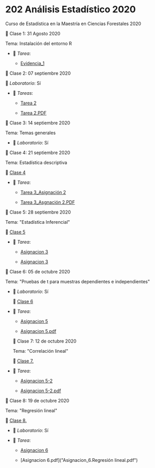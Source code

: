 # 202 Análisis Estadístico 2020
Curso de Estadística en la Maestría en Ciencias Forestales 2020

:paperclip: Clase 1:  31 Agosto 2020

Tema: Instalación del entorno R
- :file_folder: _Tarea_: 

  - [Evidencia_1](Evidencia_1_Instalacion_de_software.pdf)

:paperclip: Clase 2:  07 septiembre 2020
  
  :microscope: _Laboratorio_: Sí
  
- :file_folder: _Tareas_:
 
   - [Tarea 2]("Tarea02_CarolinaHernandezGarcia.r")
 
   - [Tarea 2.PDF](Tarea02_CarolinaHernandezGarcia.pdf) 
 
:paperclip: Clase 3:   14 septiembre 2020

Tema: Temas generales
 
 - :microscope: _Laboratorio_: Sí 


 :paperclip: Clase 4:    21 septiembre 2020
  
  Tema: Estadística descriptiva
  
  :notebook: [Clase 4]("Clase_4.R")

- :file_folder: _Tarea_:
 
   - [Tarea 3_Asignación 2]("Asignacion2_CarolinaHG.R")
   
   - [Tarea 3_Asgnación 2.PDF]("Asignacion2_CarolinaHG.pdf")
  
  
  
:paperclip: Clase 5:  28 septiembre 2020
  
  Tema: "Estadística Inferencial"
  
   :notebook: [Clase 5]("Clase_5_Estadistica_inferencial.R")
   
- :file_folder: _Tarea_:
 
   - [Asignacion 3]("Asignacion_3.R")
   
   - [Asignacion 3]("Asignacion_3.pdf")
  
 :paperclip: Clase 6:  05 de octubre 2020  
 
  Tema: "Pruebas de t para muestras dependientes e independientes"
  
- :microscope: _Laboratorio_: Sí   
  
  
  :notebook: [Clase 6]("Clase_6.R")
  
  
- :file_folder: _Tarea_:
 
   - [Asignacion 5]("Asignacion_5.R") 
   
   - [Asignacion 5.pdf]("Asignacion_5.pdf")
   
   
   
   
   
  :paperclip: Clase 7:  12 de octubre 2020   
  
  
  Tema: "Correlación lineal"
  
  
  :notebook: [Clase 7.]("Clase_7_Correlaciones.R")
  

- :file_folder: _Tarea_:
 
   - [Asignacion 5-2]("Asignacio_5-2.R") 
   
   - [Asignacion 5-2.pdf]("Asignacio_5-2.pdf")  
  
  
  
 :paperclip: Clase 8:  19 de octubre 2020   
  
  
  Tema: "Regresión lineal"
  
  
  :notebook: [Clase 8.]("Clase_8.R")  
  
  
- :microscope: _Laboratorio_: Sí   
  
  
- :file_folder: _Tarea_:
 
   - [Asignacion 6]("Asignacion_6.R") 
   
   - [Asignacion 6.pdf]("Asignacion_6.Regresión lineal.pdf")  
